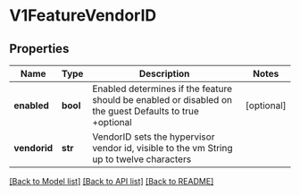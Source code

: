 # V1FeatureVendorID

## Properties
Name | Type | Description | Notes
------------ | ------------- | ------------- | -------------
**enabled** | **bool** | Enabled determines if the feature should be enabled or disabled on the guest Defaults to true +optional | [optional] 
**vendorid** | **str** | VendorID sets the hypervisor vendor id, visible to the vm String up to twelve characters | 

[[Back to Model list]](../README.md#documentation-for-models) [[Back to API list]](../README.md#documentation-for-api-endpoints) [[Back to README]](../README.md)


